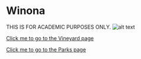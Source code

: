 # Winona
THIS IS FOR ACADEMIC PURPOSES ONLY.
![alt text](https://www.exploreminnesota.com/memberimage.ashx?id=11200&width=800&mar=1)

[Click me to go to the Vineyard page](https://nregan17.github.io/winona/site)

[Click me to go to the Parks page](https://nregan17.github.io/winona/parks)
 

